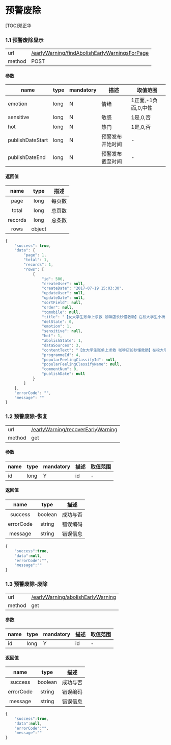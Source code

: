 #  预警废除

[TOC]邓正华

 
### 1.1 预警废除显示 

| | |
| - | - |
| url | [/earlyWarning/findAbolishEarlyWarningsForPage](/earlyWarning/findAbolishEarlyWarningsForPage) | 
| method | POST | 

#### 参数

| name | type | mandatory | 描述 | 取值范围 |
| - | - | - | - | - |
emotion | long | N | 情绪 | 1正面,-1负面,0,中性 |<br />
sensitive | long | N | 敏感 | 1是,0,否 |
hot | long | N | 热门 | 1是,0,否  |
publishDateStart | long | N | 预警发布开始时间  | - |<br />
publishDateEnd | long | N | 预警发布截至时间 | - |
 

#### 返回值
| name | type | 描述 |
| :-: | :-: | :-: |
| page | long | 每页数 |
| total | long | 总页数|
| records | long | 总条数 |
| rows | object |  |
 

```javascript
{
    "success": true,
    "data": {
        "page": 1,
        "total": 1,
        "records": 1,
        "rows": [
            {
                "id": 506,
                "createUser": null,
                "createDate": "2017-07-19 15:03:30",
                "updateUser": null,
                "updateDate": null,
                "sortField": null,
                "order": null,
                "tqmobile": null,
                "title": "【女大学生账单上求救 咖啡店长秒懂救助】在校大学生小杨，通过网络认识了一传销团伙，被对方说服来长沙投资赚钱。刚到长沙就被控制。14日凌晨，小杨和控制她的三名男子来到咖啡店，她结账时，在收银联上签字，聪明地写下了“杨晓婷，求救”。店长报警，小杨被救。（长沙晚报）网页链接 ？？？",
                "delState": 0,
                "emotion": 1,
                "sensitive": null,
                "hot": 1,
                "abolishState": 1,
                "dataSources": 3,
                "contentText": "【女大学生账单上求救 咖啡店长秒懂救助】在校大学生小杨，通过网络认识了一传销团伙，被对方说服来长沙投资赚钱。刚到长沙就被控制。14日凌晨，小杨和控制她的三名男子来到咖啡店，她结账时，在收银联上签字，聪明地写下了“杨晓婷，求救”。店长报警，小杨被救。（长沙晚报）网页链接 ？？？",
                "programmeId": 4,
                "popularFeelingClassifyId": null,
                "popularFeelingClassifyName": null,
                "commentNum": 0,
                "publishDate": null
            }
        ]
    },
    "errorCode": "",
    "message": ""
}
```
 
### 1.2 预警废除-恢复

| | |
| - | - |
| url | [/earlyWarning/recoverEarlyWarning](/earlyWarning/recoverEarlyWarning) | 
| method | get | 

#### 参数

| name | type | mandatory | 描述 | 取值范围 |
| - | - | - | - | - |
| id | long | Y | id | - |


#### 返回值 


| name | type | 描述 |
| :-: | :-: | :-: |
| success | boolean | 成功与否 |
| errorCode | string | 错误编码 |
| message | string | 错误信息 |

```javascript
{
    "success":true,
    "data":null,
    "errorCode":"",
    "message":""
}
```
### 1.3 预警废除-废除

| | |
| - | - |
| url | [/earlyWarning/abolishEarlyWarning](/earlyWarning/abolishEarlyWarning) | 
| method | get | 

#### 参数

| name | type | mandatory | 描述 | 取值范围 |
| - | - | - | - | - |
| id | long | Y | id | - |


#### 返回值 


| name | type | 描述 |
| :-: | :-: | :-: |
| success | boolean | 成功与否 |
| errorCode | string | 错误编码 |
| message | string | 错误信息 |

```javascript
{
    "success":true,
    "data":null,
    "errorCode":"",
    "message":""
}
```
 